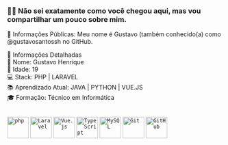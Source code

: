 ### 👋😉  Não sei exatamente como você chegou aqui, mas vou compartilhar um pouco sobre mim. </br>

🌟 Informações Públicas: 
Meu nome é Gustavo (também conhecido(a) como @gustavosantossh no GitHub. </br>

📝 Informações Detalhadas </br>
👤 Nome: Gustavo Henrique </br>
🎂 Idade: 19 </br>
💻 Stack: PHP | LARAVEL </br>
📚 Aprendizado Atual: JAVA | PYTHON | VUE.JS </br>
🎓 Formação: Técnico em Informática </br>
</br>

<div>
<!-- 	<code><img width="50" src="https://raw.githubusercontent.com/marwin1991/profile-technology-icons/refs/heads/main/icons/html.png" alt="HTML" title="HTML"/></code>
	<code><img width="50" src="https://raw.githubusercontent.com/marwin1991/profile-technology-icons/refs/heads/main/icons/css.png" alt="CSS" title="CSS"/></code> -->
<!-- 	<code><img width="50" src="https://raw.githubusercontent.com/marwin1991/profile-technology-icons/refs/heads/main/icons/tailwind_css.png" alt="Tailwind CSS" title="Tailwind CSS"/></code> -->
	<code><img width="50" src="https://raw.githubusercontent.com/marwin1991/profile-technology-icons/refs/heads/main/icons/php.png" alt="php" title="php"/></code>
	<code><img width="50" src="https://raw.githubusercontent.com/marwin1991/profile-technology-icons/refs/heads/main/icons/laravel.png" alt="Laravel" title="Laravel"/></code>
	<code><img width="50" src="https://raw.githubusercontent.com/marwin1991/profile-technology-icons/refs/heads/main/icons/vue_js.png" alt="Vue.js" title="Vue.js"/></code>
	<code><img width="50" src="https://raw.githubusercontent.com/marwin1991/profile-technology-icons/refs/heads/main/icons/typescript.png" alt="TypeScript" title="TypeScript"/></code>
	<code><img width="50" src="https://raw.githubusercontent.com/marwin1991/profile-technology-icons/refs/heads/main/icons/mysql.png" alt="MySQL" title="MySQL"/></code>
	<code><img width="50" src="https://raw.githubusercontent.com/marwin1991/profile-technology-icons/refs/heads/main/icons/git.png" alt="Git" title="Git"/></code>
	<code><img width="50" src="https://raw.githubusercontent.com/marwin1991/profile-technology-icons/refs/heads/main/icons/github.png" alt="GitHub" title="GitHub"/></code>
</div>
